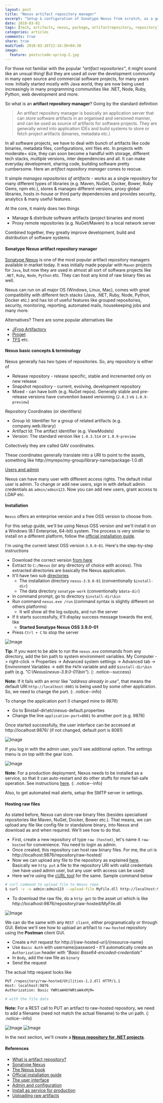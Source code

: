 ```yaml
---
layout: post
title: "Nexus artifact repository manager"
excerpt: "Setup & configuration of Sonatype Nexus from scratch, as a generic artifact repository manager"
date: 2018-03-02
tags: [tech, artifacts, nexus, package, artifactrepository, repository]
categories: articles
comments: true
share: true
modified: 2018-03-26T22:16:30+04:30
image:
  feature: posts/code-spring-2.jpg
---
```


For those not familiar with the popular _"artifact repositories"_, it might sound like an unsual thing! But they are used all over the development community in many open source and commercial software projects, for many years now. Initially started mostly with Java world, they are now being used increasingly in many programming communities like .NET, Node, Ruby, Python, web development and more.

So what is an **artifact repository manager**? Going by the standard definition

> An artifact repository manager is basically an application server that can store software artifacts in an organised and versioned manner, and can be used as source of artifacts for software projects. They are generally wired into application IDEs and build systems to store or fetch project artifacts (binaries, metadata etc.)

In all software projects, we have to deal with bunch of artifacts like code binaries, metadata files, configurations, xml files etc. In projects with moderate+ size, they can soon become a handful with storage, different tech stacks, multiple versions, inter dependencies and all. It can make everyday development, sharing code, building software pretty cumbersome. Here an _artifact repository manager_ comes to rescue.

It simple _manages repositories of artifacts_ - works as a single repository for many different types of libraries (e.g. Maven, NuGet, Docker, Bower, Ruby Gems, npm etc.), stores & manages different versions, proxy global libraries, hosts in-house or third party dependencies and provides security, analytics & many useful features.

At the core, it mainly does two things

* Manage & distribute software artifacts (project binaries and more)
* Proxy remote repositories (e.g. NuGet/Maven) to a local network server

Combined together, they greatly improve development, build and distribution of software systems.

#### Sonatype Nexus artifact repository manager

[Sonatype Nexus](https://www.sonatype.com/nexus-repository-sonatype) is one of the most popular artifact repository managers available in market today. It was initially made popular with `Maven` projects for `Java`, but now they are used in almost all sort of software projects like `.NET`, `Ruby`, `Node`, `Python` etc. They can host any kind of raw binary files as well.

Nexus can run on all major OS (Windows, Linux, Mac), comes with great compatibility with different tech stacks (Java, .NET, Ruby, Node, Python, Docker etc.) and has lot of useful features like grouped repositories, security, monitoring, reporting, automated mails, housekeeping jobs and many more.

Alternatives? There are some popular alternatives like

* [JFrog Artifactory](https://jfrog.com/artifactory/)
* [Proget](https://inedo.com/proget)
* [TFS](https://www.visualstudio.com/tfs/) etc.

#### Nexus basic concepts & terminology

Nexus generally has two types of repositories. So, any repository is either of

* Release repository - release specific, stable and incremented only on new release
* Snapshot repository - current, evolving, development repository
* Mixed - can have both (e.g. NuGet repos). Generally stable and pre-release versions have convention based versioning (`2.0.3` vs `1.0.9-preview`)

Repository Coordinates (or identifiers)

* Group Id: Identifier for a group of related artifacts (e.g. company.web.library)
* Artifact Id: The artifact identifier (e.g. ViewModels)
* Version: The standard version like `1.0.3.514` or `1.0.9-preview`

Collectively they are called GAV coordinates.

These coordinates generally translate into a URI to point to the assets, something like http://myrepo/my-group/library-name/package-1.0.dll

<u>Users and admin</u>

Nexus can have many user with different access rights. The default initial user is admin. To change or add new users, sign in with default admin credentials as `admin/admin123`. Now you can add new users, grant access to LDAP etc.

#### Installation

`Nexus` offers an enterprise version and a free OSS version to choose from.

For this setup guide, we'll be using Nexus OSS version and we'll install it on a Windows (8.1 Enterprise, 64-bit) system. The process is very similar to install on a different platform, follow the [official installation guide](https://help.sonatype.com/display/NXRM3/Installation).

I'm using the current latest OSS version `3.9.0-01`. Here's the step-by-step instructions

* Download the correct version [from here](https://www.sonatype.com/download-oss-sonatype)
* Extract to `C:/Nexus` (or any directory of choice with access). This extracted directories are basically the Nexus application.
* It'll have two sub [directories](https://help.sonatype.com/display/NXRM3/Directories)
  * The installation directory `nexus-3.9.0-01` (conventionally `$install-dir`)
  * The data directory `sonatype-work` (conventionally `$data-dir`)
* In command prompt, go to directory  `$install-dir\bin`
* Run command `nexus.exe /run` (command syntax is slightly different on others platforms)
  * It will show all the log outputs, and run the server
* If it starts successfully, it'll display success message towards the end, like
  * **Started Sonatype Nexus OSS 3.9.0-01**
* Press `Ctrl + C` to stop the server

![Image](/images/posts/nexus/nexus-started.png)

**Tip:** If you want to be able to run the `nexus.exe` commands from any directory, add the bin path to system environment variables. My Computer -> right-click -> Properties -> Advanced system settings -> Advanced tab -> Environment Variables -> edit the `PATH` variable and add `$install-dir\bin` path (e.g. _"C:\Nexus\nexus-3.9.0-01\bin"_).
{: .notice--success}

**Note:** If it fails with an error like _"address already in use"_, that means the default URI `http://localhost:8081` is being used by some other application. So, we need to change the port.
{: .notice--info}

To change the application port (I changed mine to _9876_)

* Go to  $install-dir\etc\nexus-default.properties
* Change the line `application-port=8081` to another port (e.g. 9876)

Once started successfully, the user interface can be accessed at http://localhost:9876/ (if not changed, default port is 8081)

![Image](/images/posts/nexus/nexus-oss-3.9.0.01.png)

If you log in with the admin user, you'll see additional option. The settings menu is on top with the gear icon.

![Image](/images/posts/nexus/snapshot-delete-task.png)

**Note:** For a production deployment, Nexus needs to be installed as a service, so that it can auto-restart and do other stuffs for more fail-safe operation. See instructions [here](https://books.sonatype.com/nexus-book/3.0/reference/install.html#service-windows).
{: .notice--info}

Also, to get automated mail alerts, setup the SMTP server in settings.

#### Hosting raw files

As stated before, Nexus can store raw binary files (besides specialised repositories like Maven, NuGet, Docker, Bower etc.). That means, we can upload any file like config file or standalone binary, into Nexus and download as and when required. We'll see how to do that.

* First, create a new repository of type `raw (hosted)`, let's name it `raw-hosted` for convenience. You need to login as admin.
* Once created, this repository can host raw binary files. For me, the uri is http://localhost:9876/repository/raw-hosted/
* Now we can upload any file to the repository as explained [here](https://support.sonatype.com/hc/en-us/articles/115006744008). Basically we `http put` a file to the repository URI with valid credentials (we have used admin user, but any user with access can be used)
* Here we're using the [cURL tool](https://curl.haxx.se/download.html) for the same. Sample command below

```bash
# curl command to upload file to Nexus repo
$ curl -v -u admin:admin123 --upload-file MyFile.dll http://localhost:9876/repository/raw-hosted/
```

* To download the raw file, do a `http get` to the asset uri which is like http://localhost:9876/repository/raw-hosted/MyFile.dll

![Image](/images/posts/nexus/raw-hosted.png)

We can do the same with any `REST client`, either programatically or through GUI. Below we'll see how to upload an artifact to `raw-hosted` repository using the **Postman** client GUI.

* Create a `PUT` request for http://{raw-hosted-uri}/{resource-name}
* Use `Basic Auth` with username/password - it'll automatically create an `Authorization` header with _"Basic Base64-encoded-credentials"_
* In `Body`, add the raw file as `binary`
* Send the request

The actual http request looks like

```bash
PUT /repository/raw-hosted/Utilities-1.2.dll HTTP/1.1
Host: localhost:9876
Authorization: Basic YWRtaW46YWRtaW4xMjM=

# with the file data
```

**Note:** For a REST call to PUT an artifact to raw-hosted repository, we need to add a filename (need not match the actual filename) to the uri path.
{: .notice--info}

![Image](/images/posts/nexus/postman-1.png)
![Image](/images/posts/nexus/postman-2.png)

In the next section, we'll create a **[Nexus repository for .NET projects](/articles/nexus-artifact-repository-for-dotnet/)**.

#### References

* [What is artifact repository?](https://blog.sonatype.com/2009/04/what-is-a-repository)
* [Sonatype Nexus](https://www.sonatype.com/nexus-repository-sonatype)
* [The Nexus book](https://books.sonatype.com/nexus-book/3.0/reference/install.html)
* [Official installation guide](https://help.sonatype.com/display/NXRM3/Installation)
* [The user interface](https://help.sonatype.com/display/NXRM3/User+Interface)
* [Admin and configuration](https://help.sonatype.com/display/NXRM3/Configuration)
* [Install as service for production](https://books.sonatype.com/nexus-book/3.0/reference/install.html#service-windows)
* [Uploading raw artifacts](https://support.sonatype.com/hc/en-us/articles/115006744008)